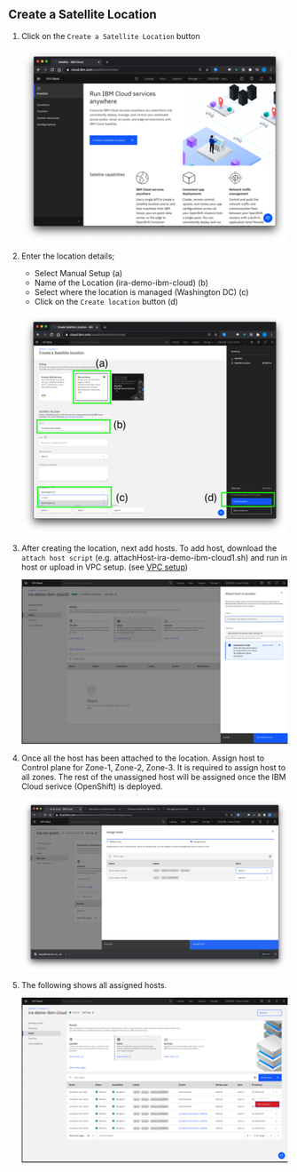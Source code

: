## Create a Satellite Location


1. Click on the `Create a Satellite Location` button

    ![create_sat_loc](./images/create_sat_loc.png)

2. Enter the location details; 

    * Select Manual Setup (a)
    * Name of the Location (ira-demo-ibm-cloud) (b)
    * Select where the location is managed (Washington DC) (c)
    * Click on the `Create location` button (d)

    ![create_sat_loc_details](./images/create_sat_loc_details.png)

3. After creating the location, next add hosts. To add host, download the `attach host script` (e.g. attachHost-ira-demo-ibm-cloud1.sh) and run in host or upload in VPC setup. (see [VPC setup](vpc-setup.md))

    ![add-sat-host](./images/add-sat-host.png)

4. Once all the host has been attached to the location. Assign host to Control plane for Zone-1, Zone-2, Zone-3. It is required to assign host to all zones. The rest of the unassigned host will be assigned once the IBM Cloud serivce (OpenShift) is deployed.
    
    ![images/sat-assign-host](./images/sat-assign-host.png)

5. The following shows all assigned hosts.

    ![assign-sat-host](./images/assign-sat-host.png)

 